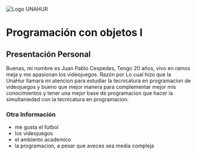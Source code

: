 ![Logo UNAHUR](./UNAHUR.png)

# Programación con objetos I
## Presentación Personal

Buenas, mi nombre es Juan Pablo Cespedes, Tengo 20 años, vivo en ramos meja y me apasionan los videojuegos.
Razón por Lo cual hizo que la UnaHur llamara mi atencion para estudiar la tecnicatura en programacion de videojuegos 
y bueno que mejor manera para complementar mejor mis conocimientos y tener una mejor base de programacion que 
hacer la simultaniedad con la tecnicatura en programacion.

### Otra Información
- me gusta el futbol 
- los videojuegos 
- el ambiento academico 
- la programacion, a pesar que aveces sea media compleja


